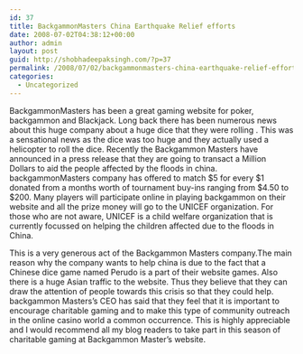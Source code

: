```yaml
---
id: 37
title: BackgammonMasters China Earthquake Relief efforts
date: 2008-07-02T04:38:12+00:00
author: admin
layout: post
guid: http://shobhadeepaksingh.com/?p=37
permalink: /2008/07/02/backgammonmasters-china-earthquake-relief-efforts/
categories:
  - Uncategorized
---
```

BackgammonMasters has been a great gaming website for poker, backgammon and Blackjack. Long back there has been numerous news about this huge company about a huge dice that they were rolling . This was a sensational news as the dice was too huge and they actually used a helicopter to roll the dice. Recently the Backgammon Masters have announced in a press release that they are going to transact a Million Dollars to aid the people affected by the floods in china. backgammonMasters company has offered to match $5 for every $1 donated from a months worth of tournament buy-ins ranging from $4.50 to $200. Many players will participate online in playing backgammon on their website and all the prize money will go to the UNICEF organization. For those who are not aware, UNICEF is a child welfare organization that is currently focussed on helping the children affected due to the floods in China.

This is a very generous act of the Backgammon Masters company.The main reason why the company wants to help china is due to the fact that a Chinese dice game named Perudo is a part of their website games. Also there is a huge Asian traffic to the website. Thus they believe that they can draw the attention of people towards this crisis so that they could help. backgammon Masters&#8217;s CEO has said that they feel that it is important to encourage charitable gaming and to make this type of community outreach in the online casino world a common occurrence. This is highly appreciable and I would recommend all my blog readers to take part in this season of charitable gaming at Backgammon Master&#8217;s website.